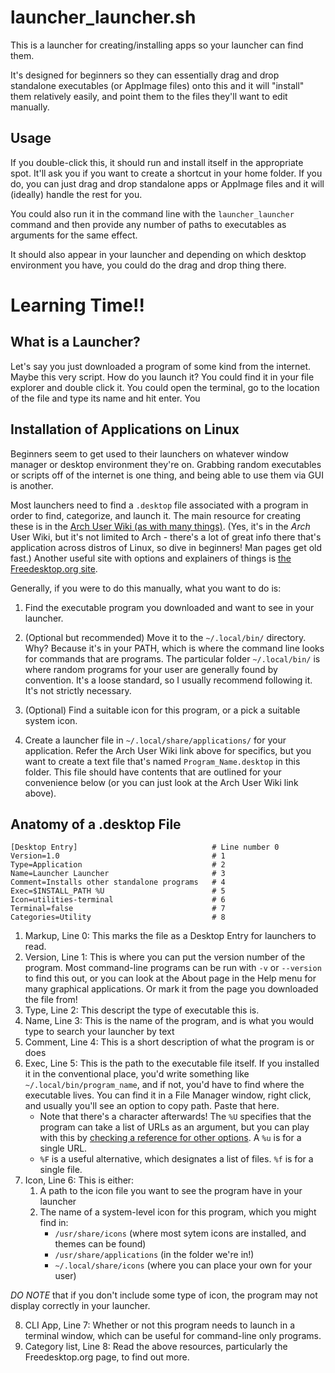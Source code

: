 # launcher_launcher.sh

This is a launcher for creating/installing apps so your launcher can find them.

It's designed for beginners so they can essentially drag and drop standalone executables (or AppImage files) onto this and it will "install" them relatively easily, and point them to the files they'll want to edit manually.

## Usage

If you double-click this, it should run and install itself in the appropriate spot. It'll ask you if you want to create a shortcut in your home folder. If you do, you can just drag and drop standalone apps or AppImage files and it will (ideally) handle the rest for you.

You could also run it in the command line with the `launcher_launcher` command and then provide any number of paths to executables as arguments for the same effect.

It should also appear in your launcher and depending on which desktop environment you have, you could do the drag and drop thing there.

# Learning Time!!

## What is a Launcher?

Let's say you just downloaded a program of some kind from the internet. Maybe this very script. How do you launch it? You could find it in your file explorer and double click it. You could open the terminal, go to the location of the file and type its name and hit enter. You 

## Installation of Applications on Linux

Beginners seem to get used to their launchers on whatever window manager or desktop environment they're on. Grabbing random executables or scripts off of the internet is one thing, and being able to use them via GUI is another.

Most launchers need to find a `.desktop` file associated with a program in order to find, categorize, and launch it. The main resource for creating these is in the [Arch User Wiki (as with many things)](https://wiki.archlinux.org/title/Desktop_entries). (Yes, it's in the *Arch* User Wiki, but it's not limited to Arch - there's a lot of great info there that's application across distros of Linux, so dive in beginners! Man pages get old fast.) Another useful site with options and explainers of things is [the Freedesktop.org site](https://specifications.freedesktop.org/desktop-entry-spec/latest/).

Generally, if you were to do this manually, what you want to do is:

1. Find the executable program you downloaded and want to see in your launcher.

2. (Optional but recommended) Move it to the `~/.local/bin/` directory. Why? Because it's in your PATH, which is where the command line looks for commands that are programs. The particular folder `~/.local/bin/` is where random programs for your user are generally found by convention. It's a loose standard, so I usually recommend following it. It's not strictly necessary.

3. (Optional) Find a suitable icon for this program, or a pick a suitable system icon.

4. Create a launcher file in `~/.local/share/applications/` for your application. Refer the Arch User Wiki link above for specifics, but you want to create a text file that's named `Program_Name.desktop` in this folder. This file should have contents that are outlined for your convenience below (or you can just look at the Arch User Wiki link above).

## Anatomy of a .desktop File

```
[Desktop Entry]                              # Line number 0
Version=1.0                                  # 1
Type=Application                             # 2
Name=Launcher Launcher                       # 3
Comment=Installs other standalone programs   # 4
Exec=$INSTALL_PATH %U                        # 5
Icon=utilities-terminal                      # 6
Terminal=false                               # 7
Categories=Utility                           # 8
```

1. Markup, Line 0: This marks the file as a Desktop Entry for launchers to read.
2. Version, Line 1: This is where you can put the version number of the program. Most command-line programs can be run with `-v` or `--version` to find this out, or you can look at the About page in the Help menu for many graphical applications. Or mark it from the page you downloaded the file from!
3. Type, Line 2: This descript the type of executable this is.
4. Name, Line 3: This is the name of the program, and is what you would type to search your launcher by text
5. Comment, Line 4: This is a short description of what the program is or does
6. Exec, Line 5: This is the path to the executable file itself. If you installed it in the conventional place, you'd write something like `~/.local/bin/program_name`, and if not, you'd have to find where the executable lives. You can find it in a File Manager window, right click, and usually you'll see an option to copy path. Paste that here.
    * Note that there's a character afterwards! The `%U` specifies that the program can take a list of URLs as an argument, but you can play with this by [checking a reference for other options](https://specifications.freedesktop.org/desktop-entry-spec/latest/exec-variables.html). A `%u` is for a single URL.
    * `%F` is a useful alternative, which designates a list of files. `%f` is for a single file.
7. Icon, Line 6: This is either:
    1. A path to the icon file you want to see the program have in your launcher
    2. The name of a system-level icon for this program, which you might find in:
        * `/usr/share/icons` (where most sytem icons are installed, and themes can be found)
        * `/usr/share/applications` (in the folder we're in!)
        * `~/.local/share/icons` (where you can place your own for your user)

  *DO NOTE* that if you don't include some type of icon, the program may not display correctly in your launcher.

8. CLI App, Line 7: Whether or not this program needs to launch in a terminal window, which can be useful for command-line only programs.
9. Category list, Line 8: Read the above resources, particularly the Freedesktop.org page, to find out more.

